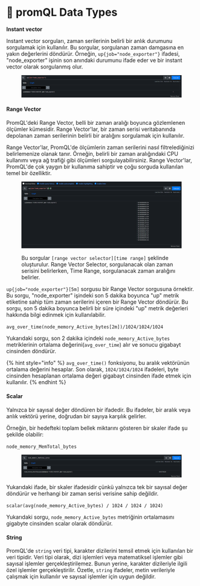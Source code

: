 # 🔦 promQL Data Types

**Instant vector**

Instant vector sorguları, zaman serilerinin belirli bir anlık durumunu sorgulamak için kullanılır. Bu sorgular, sorgulanan zaman damgasına en yakın değerlerini döndürür. Örneğin, `up{job="node_exporter"}` ifadesi, "node\_exporter" işinin son anındaki durumunu ifade eder ve bir instant vector olarak sorgulanmış olur.

<figure><img src="../.gitbook/assets/image (48).png" alt=""><figcaption></figcaption></figure>

#### Range Vector

PromQL'deki Range Vector, belli bir zaman aralığı boyunca gözlemlenen ölçümler kümesidir. Range Vector'lar, bir zaman serisi veritabanında depolanan zaman serilerinin belirli bir aralığını sorgulamak için kullanılır.

Range Vector'lar, PromQL'de ölçümlerin zaman serilerini nasıl filtrelediğinizi belirlemenize olanak tanır. Örneğin, belirli bir zaman aralığındaki CPU kullanımı veya ağ trafiği gibi ölçümleri sorgulayabilirsiniz. Range Vector'lar, PromQL'de çok yaygın bir kullanıma sahiptir ve çoğu sorguda kullanılan temel bir özelliktir.

<figure><img src="../.gitbook/assets/image (85).png" alt=""><figcaption><p>Bu sorgular <code>[range vector selector][time range]</code> şeklinde oluşturulur. Range Vector Selector, sorgulanacak olan zaman serisini belirlerken, Time Range, sorgulanacak zaman aralığını belirler.</p></figcaption></figure>

`up{job="node_exporter"}[5m]` sorgusu bir Range Vector sorgusuna örnektir. Bu sorgu, "node\_exporter" işindeki son 5 dakika boyunca "up" metrik etiketine sahip tüm zaman serilerini içeren bir Range Vector döndürür. Bu sorgu, son 5 dakika boyunca belirli bir süre içindeki "up" metrik değerleri hakkında bilgi edinmek için kullanılabilir.

`avg_over_time(node_memory_Active_bytes[2m])/1024/1024/1024`

Yukarıdaki sorgu, son 2 dakika içindeki `node_memory_Active_bytes` metriklerinin ortalama değerini(`avg_over_time`) alır ve sonucu gigabayt cinsinden döndürür.

{% hint style="info" %}
`avg_over_time()` fonksiyonu, bu aralık vektörünün ortalama değerini hesaplar. Son olarak, `1024/1024/1024` ifadeleri, byte cinsinden hesaplanan ortalama değeri gigabayt cinsinden ifade etmek için kullanılır.
{% endhint %}

#### Scalar

Yalnızca bir sayısal değer döndüren bir ifadedir. Bu ifadeler, bir aralık veya anlık vektörü yerine, doğrudan bir sayıya karşılık gelirler.

Örneğin, bir hedefteki toplam bellek miktarını gösteren bir skaler ifade şu şekilde olabilir:

`node_memory_MemTotal_bytes`

<figure><img src="../.gitbook/assets/image (94).png" alt=""><figcaption></figcaption></figure>



Yukarıdaki ifade, bir skaler ifadesidir çünkü yalnızca tek bir sayısal değer döndürür ve herhangi bir zaman serisi verisine sahip değildir.

`scalar(avg(node_memory_Active_bytes) / 1024 / 1024 / 1024)`

Yukarıdaki sorgu, `node_memory_Active_bytes` metriğinin ortalamasını gigabyte cinsinden scalar olarak döndürür.

#### String

PromQL'de `string` veri tipi, karakter dizilerini temsil etmek için kullanılan bir veri tipidir. Veri tipi olarak, dizi işlemleri veya matematiksel işlemler gibi sayısal işlemler gerçekleştirilemez. Bunun yerine, karakter dizileriyle ilgili özel işlemler gerçekleştirilir. Özetle, `string` ifadeler, metin verileriyle çalışmak için kullanılır ve sayısal işlemler için uygun değildir.&#x20;







